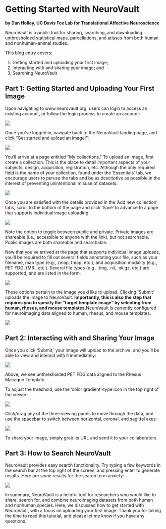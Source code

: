 # Getting Started with NeuroVault
**by Dan Holley, UC Davis Fox Lab for Translational Affective Neuroscience**

<p>NeuroVault is a public tool for sharing, searching, and downloading unthresholded statistical maps, parcellations, and atlases from both human and nonhuman-animal studies.
  
This blog entry covers:
1. Getting started and uploading your first image;
2. Interacting with and sharing your image; and
3. Searching NeuroVault</p>

## Part 1: Getting Started and Uploading Your First Image
<p>Upon navigating to www.neurovault.org, users can login to access an existing account, or follow the login process to create an account:</p>

![](images/login_image.png)

Once you’ve logged in, navigate back to the NeuroVault landing page, and click “Get started and upload an image!”:

![](images/nv_1.gif)

You’ll arrive at a page entitled “My collections.” To upload an image, first create a collection. This is the place to detail important aspects of your subjects, design, acquisition, registration, etc. Although the only required field is the name of your collection, found under the ‘Essentials’ tab, we encourage users to peruse the tabs and be as descriptive as possible in the interest of preventing unintentional misuse of datasets.

![](images/nv_2.gif)

Once you are satisfied with the details provided in the ‘Add new collection’ tabs, scroll to the bottom of the page and click ‘Save’ to advance to a page that supports individual image uploading:

![](images/nv_3.gif)

Note the option to toggle between public and private. Private images are shareable (i.e., accessible to anyone with the link), but not searchable. Public images are both shareable and searchable.

Now that you’ve arrived at the page that supports individual image uploads, you’ll be required to fill out several fields annotating your file, such as your filename, map type (e.g., zmap, tmap, etc.), and acquisition modality (e.g., PET FDG, fMRI, etc.). Several file types (e.g., .img, .nii, .nii.gz, etc.) are supported, and are listed in the form.

![](images/nv_4.gif)

These options pertain to the image you’d like to upload. Clicking ‘Submit’ uploads the image to NeuroVault. <b>Importantly, this is also the step that requires you to specify the “target template image” by selecting from human, rhesus, and mouse templates.</b>NeuroVault is currently configured for neuroimaging data aligned to human, rhesus, and mouse templates.
  
![](images/nv_5.png)

## Part 2: Interacting with and Sharing Your Image
Once you click ‘Submit,’ your image will upload to the archive, and you’ll be able to view and interact with it immediately:

![](images/nv_6.png)

Above, we see unthresholded PET FDG data aligned to the Rhesus Macaque Template.
  
To adjust the threshold, use the ‘color gradient’-type icon in the top right of the viewer:

![](images/nv_7.gif)

Click/drag any of the three viewing panes to move through the data, and use the spacebar to switch between horizontal, coronal, and sagittal axes:

![](images/nv_8.gif)

To share your image, simply grab its URL and send it to your collaborators.

## Part 3: How to Search NeuroVault

NeuroVault provides easy search functionality. Try typing a few keywords in the search bar at the top right of the screen, and pressing enter to generate results. Here are some results for the search term anxiety:

![](images/nv_9.gif)

In summary, NeuroVault is a helpful tool for researchers who would like to share, search for, and combine neuroimaging datasets from both human and nonhuman species. Here, we discussed how to get started with NeuroVault, with a focus on uploading your first image. Thank you for taking the time to read this tutorial, and please let me know if you have any questions.


